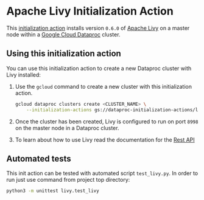 # Apache Livy Initialization Action

This [initialization action](https://cloud.google.com/dataproc/init-actions) installs version
`0.6.0` of [Apache Livy](https://livy.incubator.apache.org/) on a master node within a
[Google Cloud Dataproc](https://cloud.google.com/dataproc) cluster.

## Using this initialization action

You can use this initialization action to create a new Dataproc cluster with Livy installed:

1. Use the `gcloud` command to create a new cluster with this initialization action.

    ```bash
    gcloud dataproc clusters create <CLUSTER_NAME> \
        --initialization-actions gs://dataproc-initialization-actions/livy/livy.sh
    ```

1. Once the cluster has been created, Livy is configured to run on port `8998` on the master node
   in a Dataproc cluster.

1. To learn about how to use Livy read the documentation for the
   [Rest API](https://livy.incubator.apache.org/docs/latest/rest-api.html)

## Automated tests

This init action can be tested with automated script ```test_livy.py```. In order to run just use command from project top directory: 
```bash
python3 -m unittest livy.test_livy
```
